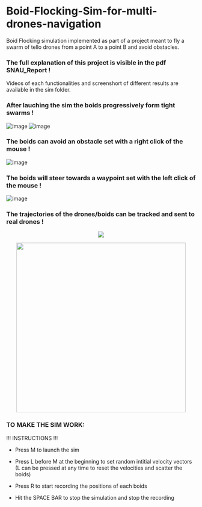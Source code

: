 # Boid-Flocking-Sim-for-multi-drones-navigation
Boid Flocking simulation implemented as part of a project meant to fly a swarm of tello drones from a point A to a point B and avoid obstacles. 

### The full explanation of this project is visible in the pdf SNAU_Report !
Videos of each functionalities and screenshort of different results are available in the sim folder. 

### After lauching the sim the boids progressively form tight swarms !
![image](https://github.com/bjorn6699/Boid-Flocking-Sim/assets/119690087/01ff77cf-6d84-4753-b8a6-39aafaf8f82d)
![image](https://github.com/bjorn6699/Boid-Flocking-Sim/assets/119690087/7d56065e-1bd9-4a96-841d-e85d39cffe9f)



### The boids can avoid an obstacle set with a right click of the mouse ! 
![image](https://github.com/bjorn6699/Boid-Flocking-Sim/assets/119690087/b97ad622-e7df-4c5c-ad1d-ce4f0a7672b8)

### The boids will steer towards a waypoint set with the left click of the mouse ! 
![image](https://github.com/bjorn6699/Boid-Flocking-Sim/assets/119690087/3da52ddc-6dd1-44f5-b732-87c9577e0f30)

### The trajectories of the drones/boids can be tracked and sent to real drones !
<p align="center">
  <img src="https://github.com/bjorn6699/Boid-Flocking-Sim/assets/119690087/b7840922-4236-45d1-be7f-40b67cc593cb">
</p>

<p align="center">
  <img src="https://github.com/bjorn6699/Boid-Flocking-Sim/assets/119690087/4946c45d-65ee-42c5-a7ae-758093b32805" width="450" height="450">
</p>



### TO MAKE THE SIM WORK: 

!!! INSTRUCTIONS !!!

- Press M to launch the sim 

- Press L before M at the beginning to set random intitial velocity vectors
  (L can be pressed at any time to reset the velocities and scatter the boids) 
  
- Press R to start recording the positions of each boids 

- Hit the SPACE BAR to stop the simulation and stop the recording 



